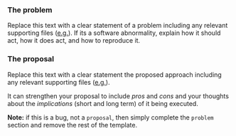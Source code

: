 ### The problem
Replace this text with a clear statement of a problem including any relevant supporting files ([e.g.](https://github.com/crowdresearch/daemo/issues/1017)). If its a software abnormality, explain how it should act, how it does act, and how to reproduce it.

### The proposal
Replace this text with a clear statement the proposed approach including any relevant supporting files ([e.g.](https://github.com/crowdresearch/daemo/issues/1017)).

It can strengthen your proposal to include *pros* and *cons* and your thoughts about the *implications* (short and long term) of it being executed.

**Note:** if this is a bug, not a `proposal`, then simply complete the `problem` section and remove the rest of the template. 
